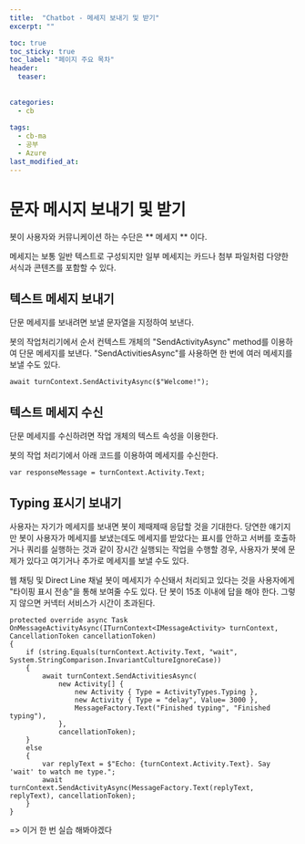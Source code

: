 ```yaml
---
title:  "Chatbot - 메세지 보내기 및 받기"
excerpt: ""

toc: true
toc_sticky: true
toc_label: "페이지 주요 목차"
header:
  teaser: 
  
  
categories:
  - cb
  
tags:
  - cb-ma
  - 공부
  - Azure
last_modified_at: 
---
```


문자 메시지 보내기 및 받기
=========================

봇이 사용자와 커뮤니케이션 하는 수단은 ** 메세지 ** 이다.

메세지는 보통 일반 텍스트로 구성되지만 일부 메세지는 카드나 첨부 파일처럼 다양한 서식과 콘텐츠를 포함할 수 있다.

## 텍스트 메세지 보내기

단문 메세지를 보내려면 보낼 문자열을 지정하여 보낸다.

봇의 작업처리기에서 순서 컨텍스트 개체의 "SendActivityAsync" method를 이용하여 단문 메세지를 보낸다.
"SendActivitiesAsync"를 사용하면 한 번에 여러 메세지를 보낼 수도 있다.

~~~
await turnContext.SendActivityAsync($"Welcome!");
~~~

## 텍스트 메세지 수신

단문 메세지를 수신하려면 작업 개체의 텍스트 속성을 이용한다.

봇의 작업 처리기에서 아래 코드를 이용하여 메세지를 수신한다.

~~~
var responseMessage = turnContext.Activity.Text;
~~~

## Typing 표시기 보내기

사용자는 자기가 메세지를 보내면 봇이 제때제때 응답할 것을 기대한다. 당연한 얘기지만 봇이 사용자가 메세지를
보냈는데도 메세지를 받았다는 표시를 안하고 서버를 호출하거나 쿼리를 실행하는 것과 같이 장시간 실행되는 작업을
수행할 경우, 사용자가 봇에 문제가 있다고 여기거나 추가로 메세지를 보낼 수도 있다.

웹 채팅 및 Direct Line 채널 봇이 메세지가 수신돼서 처리되고 있다는 것을 사용자에게 "타이핑 표시 전송"을 통해
보여줄 수도 있다. 단 봇이 15초 이내에 답을 해야 한다. 그렇지 않으면 커넥터 서비스가 시간이 초과된다.

~~~
protected override async Task OnMessageActivityAsync(ITurnContext<IMessageActivity> turnContext, CancellationToken cancellationToken)
{
    if (string.Equals(turnContext.Activity.Text, "wait", System.StringComparison.InvariantCultureIgnoreCase))
    {
        await turnContext.SendActivitiesAsync(
            new Activity[] {
                new Activity { Type = ActivityTypes.Typing },
                new Activity { Type = "delay", Value= 3000 },
                MessageFactory.Text("Finished typing", "Finished typing"),
            },
            cancellationToken);
    }
    else
    {
        var replyText = $"Echo: {turnContext.Activity.Text}. Say 'wait' to watch me type.";
        await turnContext.SendActivityAsync(MessageFactory.Text(replyText, replyText), cancellationToken);
    }
}
~~~

=> 이거 한 번 실습 해봐야겠다

